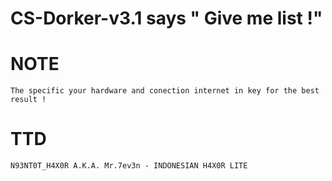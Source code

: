 # CS-Dorker-v3.1 says " Give me list !"

# NOTE
``The specific your hardware and conection internet in key for the best result !``

# TTD
``N93NT0T_H4X0R A.K.A. Mr.7ev3n - INDONESIAN H4X0R LITE``
